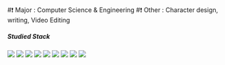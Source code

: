 #❗ Major : Computer Science & Engineering
#❗ Other : Character design, writing, Video Editing 

<h5>Studied Stack</h5>
<!--HTML5,CSS3,JavaScript,Python,Java,C,C++,C#,Unity-->
<p><img src="https://img.shields.io/badge/HTML5-E34F26?style=flat-square&logo=HTML5&logoColor=white"/> <img src="https://img.shields.io/badge/CSS3-1572B6?style=flat-square&logo=CSS3&logoColor=white"/> <img src="https://img.shields.io/badge/JavaScript-F7DF1E?style=flat-square&logo=JavaScript&logoColor=white"/> <img src="https://img.shields.io/badge/Python-3776AB?style=flat-square&logo=Python&logoColor=white"/> <img src="https://img.shields.io/badge/Java-007396?style=flat-square&logo=Java&logoColor=white"/> <img src="https://img.shields.io/badge/C-A8B9CC?style=flat-square&logo=C&logoColor=white"/> <img src="https://img.shields.io/badge/C++-00599C?style=flat-square&logo=C++&logoColor=white"/> <img src="https://img.shields.io/badge/C#-5000B9?style=flat-square&logo=C&logoColor=white"/> <img src="https://img.shields.io/badge/Unity-000000?style=flat-square&logo=Unity&logoColor=white"/></p>
